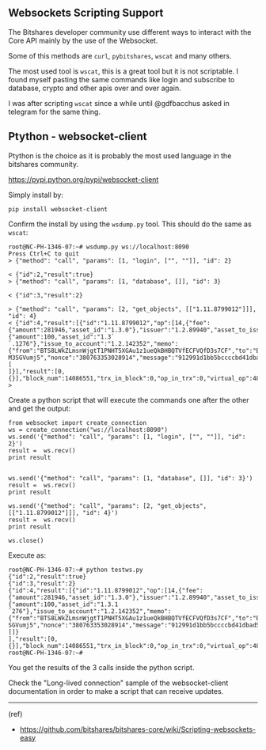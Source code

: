 ## Websockets Scripting Support 


The Bitshares developer community use different ways to interact with the Core API mainly by the use of the Websocket.

Some of this methods are `curl`, `pybitshares`, `wscat` and many others.

The most used tool is `wscat`, this is a great tool but it is not scriptable. I found myself pasting the same commands like login and subscribe to database, crypto and other apis over and over again.

I was after scripting `wscat` since a while until @gdfbacchus asked in telegram for the same thing.

## Ptython - websocket-client

Ptython is the choice as it is probably the most used language in the bitshares community.

https://pypi.python.org/pypi/websocket-client

Simply install by:

    pip install websocket-client

Confirm the install by using the `wsdump.py` tool. This should do the same as `wscat`:

    root@NC-PH-1346-07:~# wsdump.py ws://localhost:8090
    Press Ctrl+C to quit
    > {"method": "call", "params": [1, "login", ["", ""]], "id": 2}

    < {"id":2,"result":true}
    > {"method": "call", "params": [1, "database", []], "id": 3}

    < {"id":3,"result":2}

    > {"method": "call", "params": [2, "get_objects", [["1.11.8799012"]]], "id": 4}
    < {"id":4,"result":[{"id":"1.11.8799012","op":[14,{"fee":{"amount":281946,"asset_id":"1.3.0"},"issuer":"1.2.89940","asset_to_issue":{"amount":100,"asset_id":"1.3`
    `.1276"},"issue_to_account":"1.2.142352","memo":{"from":"BTS8LWkZLmsnWjgtT1PNHT5XGAu1z1ueQkBHBQTVfECFVQfD3s7CF","to":"BTS6F1ZetzyG5FvjRiPjSkAjJfCqfr8AGbnGfH9FAGWZ`
    M3SGVumj5","nonce":"380763353028914","message":"912991d1bb5bccccbd41dbad533836e667e5c5e9a31290c857ed6c5ea01756dd4d5893f1644c16c019170a4d0de346a2"},"extensions":[
    ]}],"result":[0,{}],"block_num":14086551,"trx_in_block":0,"op_in_trx":0,"virtual_op":48819}]}
    >

Create a python script that will execute the commands one after the other and get the output:

    from websocket import create_connection
    ws = create_connection("ws://localhost:8090")
    ws.send('{"method": "call", "params": [1, "login", ["", ""]], "id": 2}')
    result =  ws.recv()
    print result


    ws.send('{"method": "call", "params": [1, "database", []], "id": 3}')
    result =  ws.recv()
    print result

    ws.send('{"method": "call", "params": [2, "get_objects", [["1.11.8799012"]]], "id": 4}')
    result =  ws.recv()
    print result

    ws.close()

Execute as:

    root@NC-PH-1346-07:~# python testws.py 
    {"id":2,"result":true}
    {"id":3,"result":2}
    {"id":4,"result":[{"id":"1.11.8799012","op":[14,{"fee":{"amount":281946,"asset_id":"1.3.0"},"issuer":"1.2.89940","asset_to_issue":{"amount":100,"asset_id":"1.3.1
    `276"},"issue_to_account":"1.2.142352","memo":{"from":"BTS8LWkZLmsnWjgtT1PNHT5XGAu1z1ueQkBHBQTVfECFVQfD3s7CF","to":"BTS6F1ZetzyG5FvjRiPjSkAjJfCqfr8AGbnGfH9FAGWZM3
    SGVumj5","nonce":"380763353028914","message":"912991d1bb5bccccbd41dbad533836e667e5c5e9a31290c857ed6c5ea01756dd4d5893f1644c16c019170a4d0de346a2"},"extensions":[]}
    ],"result":[0,{}],"block_num":14086551,"trx_in_block":0,"op_in_trx":0,"virtual_op":48819}]}
    root@NC-PH-1346-07:~#

You get the results of the 3 calls inside the python script.

Check the "Long-lived connection" sample of the websocket-client documentation in order to make a script that can receive updates.


****

(ref)
- https://github.com/bitshares/bitshares-core/wiki/Scripting-websockets-easy

